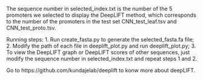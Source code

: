 <p>The sequence number in selected_index.txt is the number of the 5 promoters we selected to display the DeepLIFT method, which corresponds to the number of the promoters in the test set CNN_test_leaf.tsv and CNN_test_proto.tsv.</p>
<p>
Running steps:
1. Run create_fasta.py to generate the selected_fasta.fa file;
2. Modify the path of each file in deeplift_plot.py and run deeplift_plot.py;
3. To view the DeepLIFT graph or DeepLIFT scores of other sequences, just modify the sequence number in selected_index.txt and repeat steps 1 and 2. 
</p>
<p>Go to https://github.com/kundajelab/deeplift to konw more about deepLIFT.</p>
